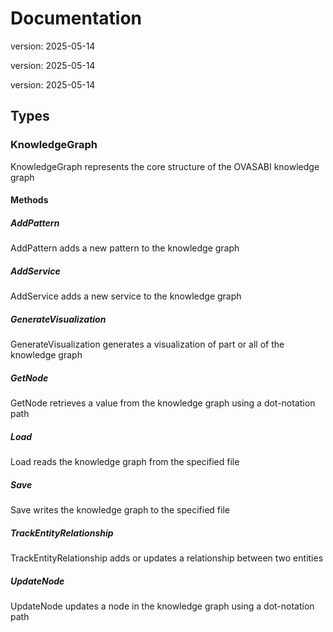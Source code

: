 # Documentation

version: 2025-05-14

version: 2025-05-14

version: 2025-05-14


## Types

### KnowledgeGraph

KnowledgeGraph represents the core structure of the OVASABI knowledge graph

#### Methods

##### AddPattern

AddPattern adds a new pattern to the knowledge graph

##### AddService

AddService adds a new service to the knowledge graph

##### GenerateVisualization

GenerateVisualization generates a visualization of part or all of the knowledge graph

##### GetNode

GetNode retrieves a value from the knowledge graph using a dot-notation path

##### Load

Load reads the knowledge graph from the specified file

##### Save

Save writes the knowledge graph to the specified file

##### TrackEntityRelationship

TrackEntityRelationship adds or updates a relationship between two entities

##### UpdateNode

UpdateNode updates a node in the knowledge graph using a dot-notation path

